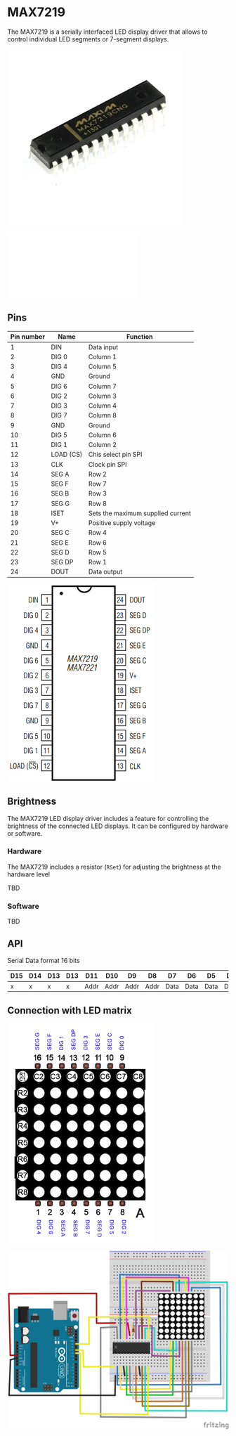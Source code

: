 # MAX7219
The MAX7219 is a serially interfaced LED display driver that allows to control individual LED segments or 7-segment displays.

![MAX7219](./assets/max7219.jpg)

![Datasheet](./assets/max7219-max7221.pdf)

## Pins

| Pin number | Name      | Function                           |
| ---------- | --------- | ---------------------------------- |
| 1          | DIN       | Data input                         |
| 2          | DIG 0     | Column 1                           |
| 3          | DIG 4     | Column 5                           |
| 4          | GND       | Ground                             |
| 5          | DIG 6     | Column 7                           |
| 6          | DIG 2     | Column 3                           |
| 7          | DIG 3     | Column 4                           |
| 8          | DIG 7     | Column 8                           |
| 9          | GND       | Ground                             |
| 10         | DIG 5     | Column 6                           |
| 11         | DIG 1     | Column 2                           |
| 12         | LOAD (CS) | Chis select pin SPI                |
| 13         | CLK       | Clock pin SPI                      |
| 14         | SEG A     | Row 2                              |
| 15         | SEG F     | Row 7                              |
| 16         | SEG B     | Row 3                              |
| 17         | SEG G     | Row 8                              |
| 18         | ISET      | Sets the maximum  supplied current |
| 19         | V+        | Positive supply voltage            |
| 20         | SEG C     | Row 4                              |
| 21         | SEG E     | Row 6                              |
| 22         | SEG D     | Row 5                              |
| 23         | SEG DP    | Row 1                              |
| 24         | DOUT      | Data output                        |

![MAX7219 Pins](./assets/MAX7219-Pin-Diagram.png)

## Brightness
The MAX7219 LED display driver includes a feature for controlling the brightness of the connected LED displays.
It can be configured by hardware or software.

### Hardware
The MAX7219 includes a resistor (`RSet`) for adjusting the brightness at the hardware level

TBD

### Software
TBD

## API

Serial Data format 16 bits

| D15 | D14 | D13 | D13 | D11  | D10  | D9   | D8   | D7   | D6   | D5   | D4   | D3   | D2   | D1   | D0   |
| --- | --- | --- | --- | ---- | ---- | ---- | ---- | ---- | ---- | ---- | ---- | ---- | ---- | ---- | ---- |
| x   | x   | x   | x   | Addr | Addr | Addr | Addr | Data | Data | Data | Data | Data | Data | Data | Data |

## Connection with LED matrix
![max7219 connection to led matrix](./assets/SH1088AS-Connections-to-MAX7219.png)

![max7219 circuit](./assets/max7219-breadboard-circuit.svg)